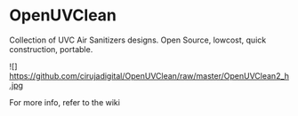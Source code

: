 # OpenUVClean
Collection of UVC Air Sanitizers designs. Open Source, lowcost, quick construction, portable.

![] https://github.com/cirujadigital/OpenUVClean/raw/master/OpenUVClean2_h.jpg

For more info, refer to the wiki
